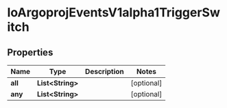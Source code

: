 

# IoArgoprojEventsV1alpha1TriggerSwitch

## Properties

Name | Type | Description | Notes
------------ | ------------- | ------------- | -------------
**all** | **List&lt;String&gt;** |  |  [optional]
**any** | **List&lt;String&gt;** |  |  [optional]



